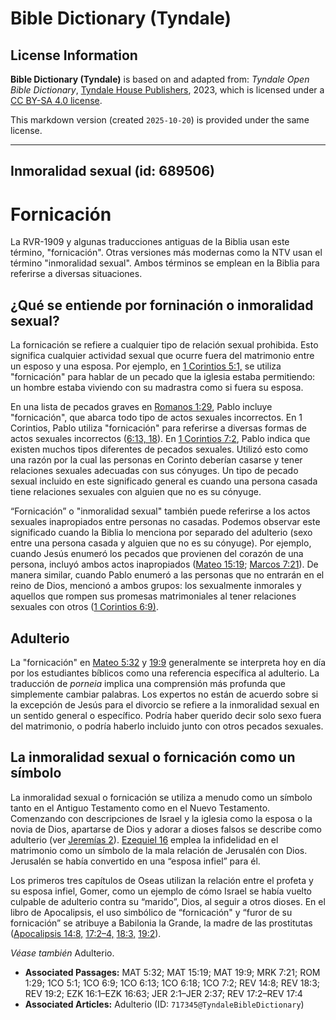 # Bible Dictionary (Tyndale)

## License Information

**Bible Dictionary (Tyndale)** is based on and adapted from: _Tyndale Open Bible Dictionary_, [Tyndale House Publishers](https://tyndaleopenresources.com/), 2023, which is licensed under a [CC BY-SA 4.0 license](https://creativecommons.org/licenses/by-sa/4.0/legalcode.en).

This markdown version (created `2025-10-20`) is provided under the same license.



--------------------------------

## Inmoralidad sexual (id: 689506)

Fornicación
===========

La RVR\-1909 y algunas traducciones antiguas de la Biblia usan este término, "fornicación". Otras versiones más modernas como la NTV usan el término "inmoralidad sexual". Ambos términos se emplean en la Biblia para referirse a diversas situaciones.

¿Qué se entiende por forninación o inmoralidad sexual?
------------------------------------------------------

La fornicación se refiere a cualquier tipo de relación sexual prohibida. Esto significa cualquier actividad sexual que ocurre fuera del matrimonio entre un esposo y una esposa. Por ejemplo, en [1 Corintios 5:1,](https://ref.ly/1Cor5:1) se utiliza "fornicación" para hablar de un pecado que la iglesia estaba permitiendo: un hombre estaba viviendo con su madrastra como si fuera su esposa.

En una lista de pecados graves en [Romanos 1:29](https://ref.ly/Rom1:29), Pablo incluye "fornicación", que abarca todo tipo de actos sexuales incorrectos. En 1 Corintios, Pablo utiliza "fornicación" para referirse a diversas formas de actos sexuales incorrectos ([6:13, 18](https://ref.ly/1Cor6:13,1Cor6:18)). En [1 Corintios 7:2](https://ref.ly/1Cor7:2), Pablo indica que existen muchos tipos diferentes de pecados sexuales. Utilizó esto como una razón por la cual las personas en Corinto deberían casarse y tener relaciones sexuales adecuadas con sus cónyuges. Un tipo de pecado sexual incluido en este significado general es cuando una persona casada tiene relaciones sexuales con alguien que no es su cónyuge.

“Fornicación” o "inmoralidad sexual" también puede referirse a los actos sexuales inapropiados entre personas no casadas. Podemos observar este significado cuando la Biblia lo menciona por separado del adulterio (sexo entre una persona casada y alguien que no es su cónyuge). Por ejemplo, cuando Jesús enumeró los pecados que provienen del corazón de una persona, incluyó ambos actos inapropiados ([Mateo 15:19](https://ref.ly/Matt15:19); [Marcos 7:21](https://ref.ly/Mark7:21)). De manera similar, cuando Pablo enumeró a las personas que no entrarán en el reino de Dios, mencionó a ambos grupos: los sexualmente inmorales y aquellos que rompen sus promesas matrimoniales al tener relaciones sexuales con otros ([1 Corintios 6:9\)](https://ref.ly/1Cor6:9).

Adulterio
---------

La "fornicación" en [Mateo 5:32](https://ref.ly/Matt5:32) y [19:9](https://ref.ly/Matt19:9) generalmente se interpreta hoy en día por los estudiantes bíblicos como una referencia específica al adulterio. La traducción de *porneia* implica una comprensión más profunda que simplemente cambiar palabras. Los expertos no están de acuerdo sobre si la excepción de Jesús para el divorcio se refiere a la inmoralidad sexual en un sentido general o específico. Podría haber querido decir solo sexo fuera del matrimonio, o podría haberlo incluido junto con otros pecados sexuales.

La inmoralidad sexual o fornicación como un símbolo
---------------------------------------------------

La inmoralidad sexual o fornicación se utiliza a menudo como un símbolo tanto en el Antiguo Testamento como en el Nuevo Testamento. Comenzando con descripciones de Israel y la iglesia como la esposa o la novia de Dios, apartarse de Dios y adorar a dioses falsos se describe como adulterio (ver [Jeremías 2](https://ref.ly/Jer2:1-Jer2:37)). [Ezequiel 16](https://ref.ly/Ezek16:1-Ezek16:63) emplea la infidelidad en el matrimonio como un símbolo de la mala relación de Jerusalén con Dios. Jerusalén se había convertido en una “esposa infiel” para él.

Los primeros tres capítulos de Oseas utilizan la relación entre el profeta y su esposa infiel, Gomer, como un ejemplo de cómo Israel se había vuelto culpable de adulterio contra su “marido”, Dios, al seguir a otros dioses. En el libro de Apocalipsis, el uso simbólico de “fornicación" y “furor de su fornicación” se atribuye a Babilonia la Grande, la madre de las prostitutas ([Apocalipsis 14:8,](https://ref.ly/Rev14:8) [17:2–4,](https://ref.ly/Rev17:2-Rev17:4) [18:3,](https://ref.ly/Rev18:3) [19:2](https://ref.ly/Rev19:2)).

*Véase también* Adulterio.

* **Associated Passages:** MAT 5:32; MAT 15:19; MAT 19:9; MRK 7:21; ROM 1:29; 1CO 5:1; 1CO 6:9; 1CO 6:13; 1CO 6:18; 1CO 7:2; REV 14:8; REV 18:3; REV 19:2; EZK 16:1–EZK 16:63; JER 2:1–JER 2:37; REV 17:2–REV 17:4
* **Associated Articles:** Adulterio (ID: `717345@TyndaleBibleDictionary`)

